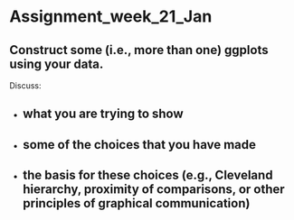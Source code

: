 # Assignment_week_21_Jan

## Construct some (i.e., more than one) ggplots using your data. 

Discuss:
  - what you are trying to show
    -
    
  - some of the choices that you have made
    -
    
  - the basis for these choices (e.g., Cleveland hierarchy, proximity of comparisons, or other principles of graphical communication)
    - 


